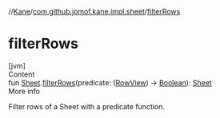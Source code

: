 //[Kane](../index.md)/[com.github.jomof.kane.impl.sheet](index.md)/[filterRows](filter-rows.md)



# filterRows  
[jvm]  
Content  
fun [Sheet](-sheet/index.md).[filterRows](filter-rows.md)(predicate: ([RowView](-row-view/index.md)) -> [Boolean](https://kotlinlang.org/api/latest/jvm/stdlib/kotlin/-boolean/index.html)): [Sheet](-sheet/index.md)  
More info  


Filter rows of a Sheet with a predicate function.

  



